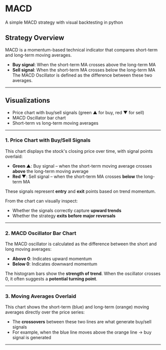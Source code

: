 # MACD
A simple MACD strategy with visual backtesting in python
## Strategy Overview
MACD is a momentum-based technical indicator that compares short-term and long-term moving averages.
- **Buy signal**: When the short-term MA crosses above the long-term MA
- **Sell signal**: When the short-term MA crosses below the long-term MA
The MACD Oscillator is defined as the difference between these two averages.
---
## Visualizations
- Price chart with buy/sell signals (green ▲ for buy, red ▼ for sell)
- MACD Oscillator bar chart
- Short-term vs long-term moving averages
---
### 1. Price Chart with Buy/Sell Signals

This chart displays the stock's closing price over time, with signal points overlaid:

- **Green ▲**: Buy signal – when the short-term moving average crosses **above** the long-term moving average
- **Red ▼**: Sell signal – when the short-term MA crosses **below** the long-term MA

These signals represent **entry** and **exit** points based on trend momentum.

From the chart can visually inspect:
- Whether the signals correctly capture **upward trends**
- Whether the strategy **exits before major reversals**

---
### 2. MACD Oscillator Bar Chart

The MACD oscillator is calculated as the difference between the short and long moving averages:

- **Above 0**: Indicates upward momentum
- **Below 0**: Indicates downward momentum

The histogram bars show the **strength of trend**. When the oscillator crosses 0, it often suggests a **potential turning point**.

---

### 3. Moving Averages Overlaid

This chart shows the short-term (blue) and long-term (orange) moving averages directly over the price series:

- The **crossovers** between these two lines are what generate buy/sell signals
- For example, when the blue line moves above the orange line → buy signal is generated
---
